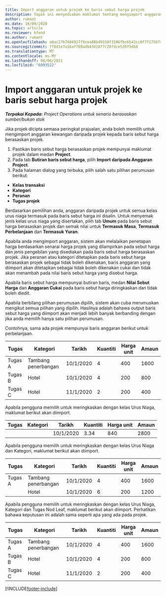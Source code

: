 ```yaml
---
title: Import anggaran untuk projek ke baris sebut harga projek
description: Topik ini menyediakan maklumat tentang mengimport anggaran daripada projek ke baris sebut harga projek.
author: rumant
ms.date: 10/09/2020
ms.topic: article
ms.reviewer: kfend
ms.author: rumant
ms.openlocfilehash: a9ac27b7694927f9cea88b49310f3106fbc6542cc0f7f1756744b970358c1057
ms.sourcegitcommit: 7f8d1e7a16af769adb43d1877c28fdce53975db8
ms.translationtype: MT
ms.contentlocale: ms-MY
ms.lasthandoff: 08/06/2021
ms.locfileid: "6993522"
---
```

# <a name="import-estimates-for-a-project-to-a-project-quote-line"></a>Import anggaran untuk projek ke baris sebut harga projek

_**Terpakai Kepada:** Project Operations untuk senario berasaskan sumber/bukan stok_


Jika projek dicipta semasa peringkat prajualan, anda boleh memilih untuk mengimport anggaran kewangan daripada projek kepada baris sebut harga berasaskan projek.

1. Pastikan baris sebut harga berasaskan projek mempunyai maklumat projek dalam medan **Project**.
2. Pada tab **Butiran baris sebut harga**, pilih **Import daripada Anggaran Project**.
3. Pada halaman dialog yang terbuka, pilih salah satu pilihan perumusan berikut:

  - **Kelas transaksi**
  - **Kategori**
  - **Peranan** 
  - **Tugas projek**

Berdasarkan pemilihan anda, anggaran daripada projek untuk semua kelas urus niaga termasuk pada baris sebut harga ini disalin. Untuk menyemak jenis kelas urus niaga yang disertakan, pilih tab **Umum** pada baris sebut harga berasaskan projek dan semak nilai untuk **Termasuk Masa**, **Termasuk Perbelanjaan** dan **Termasuk Yuran**.

Apabila anda mengimport anggaran, sistem akan melalaikan penetapan harga berdasarkan senarai harga projek yang dilampirkan pada sebut harga dan jenis pengebilan yang disediakan pada baris sebut harga berasaskan projek. Jika peranan atau kategori ditetapkan pada baris sebut harga berasaskan projek sebagai tidak boleh dikenakan, baris anggaran yang diimport akan ditetapkan sebagai tidak boleh dikenakan cukai dan tidak akan menambah pada nilai baris sebut harga yang disebut harga.

Apabila baris sebut harga mempunyai butiran baris, medan **Nilai Sebut Harga** dan **Anggaran Cukai** pada baris sebut harga diringkaskan dan tidak boleh diedit.

Apabila berbilang pilihan perumusan dipilih, sistem akan cuba merumuskan mengikut semua pilihan yang dipilih. Hasilnya adalah bahawa output baris sebut harga yang diimport akan menjadi lebih banyak berbanding dengan jika anda memilih hanya satu pilihan perumusan.

Contohnya, sama ada projek mempunyai baris anggaran berikut untuk perbelanjaan.

| Tugas | Kategori | Tarikh | Kuantiti | Harga unit | Amaun |
| --- | --- | --- | --- | --- | --- |
| Tugas A | Tambang penerbangan | 10/1/2020 | 4 | 400 | 1600 |
| Tugas B | Hotel | 10/1/2020 | 4 | 200 | 800 |
| Tugas C | Hotel | 11/1/2020 | 2 | 200 | 400 |

Apabila pengguna memilih untuk meringkaskan dengan kelas Urus Niaga, maklumat berikut akan diimport.

| Tugas | Kategori | Tarikh | Kuantiti | Harga unit | Amaun |
| --- | --- | --- | --- | --- | --- |
| | | 10/1/2020 | 3.34 | 840 | 2800 |

Apabila pengguna memilih untuk meringkaskan dengan kelas Urus Niaga dan Kategori, maklumat berikut akan diimport.

| Tugas | Kategori | Tarikh | Kuantiti | Harga unit | Amaun |
| --- | --- | --- | --- | --- | --- |
| Tugas A | Tambang penerbangan | 10/1/2020 | 4 | 400 | 1600 |
| | Hotel | 10/1/2020 | 6 | 200 | 1200 |

Apabila pengguna memilih untuk meringkaskan dengan kelas Urus Niaga, Kategori dan Tugas Nod Leaf, maklumat berikut akan diimport. Perhatikan bahawa keputusan ini adalah sama seperti apa yang ada pada projek.

| Tugas | Kategori | Tarikh | Kuantiti | Harga unit | Amaun |
| --- | --- | --- | --- | --- | --- |
| Tugas A | Tambang penerbangan | 10/1/2020 | 4 | 400 | 1600 |
| Tugas B | Hotel | 10/1/2020 | 4 | 200 | 800 |
| Tugas C | Hotel | 11/1/2020 | 2 | 200 | 400 |


[!INCLUDE[footer-include](../includes/footer-banner.md)]
